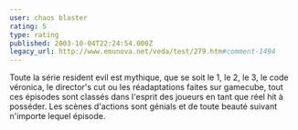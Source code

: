 ```yaml
---
user: chaos blaster
rating: 5
type: rating
published: 2003-10-04T22:24:54.000Z
legacy_url: http://www.emunova.net/veda/test/279.htm#comment-1494
---
```

Toute la série resident evil est mythique, que se soit le 1, le 2, le 3, le code véronica, le director's cut ou les réadaptations faites sur gamecube, tout ces épisodes sont classés dans l'esprit des joueurs en tant que réel hit à posséder.
Les scènes d'actions sont génials et de toute beauté suivant n'importe lequel épisode.